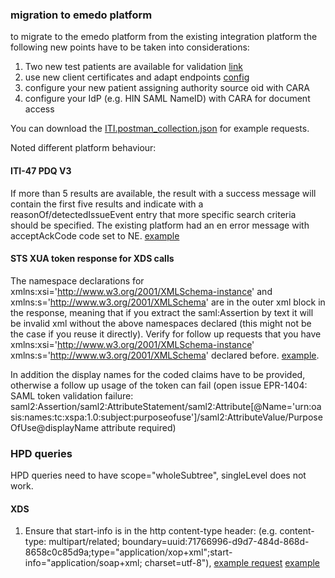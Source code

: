### migration to emedo platform

to migrate to the emedo platform from the existing integration platform the following new points have to be taken into considerations:

1. Two new test patients are available for validation [link](testpatients)
2. use new client certificates and adapt endpoints [config](ikit-config/)
3. configure your new patient assigning authority source oid with CARA
4. configure your IdP (e.g. HIN SAML NameID) with CARA for document access

You can download the [ITI.postman_collection.json](/ITI.postman_collection.json) for example requests.

Noted different platform behaviour:

#### ITI-47 PDQ V3
If more than 5 results are available, the result with a success message will contain the first five results  and 
indicate with a reasonOf/detectedIssueEvent entry that more specific search criteria should be specified. The existing platform had an en error message with acceptAckCode code set to NE. [example](https://ikit.cara.ch/dep/#/transaction/3fb82e89-4a8e-41a6-97e2-19563f963bc2)

#### STS XUA token response for XDS calls

The namespace declarations for xmlns:xsi='http://www.w3.org/2001/XMLSchema-instance' and xmlns:s='http://www.w3.org/2001/XMLSchema' are in the outer xml block in the response, meaning that if you extract the saml:Assertion by text it will be invalid xml without the above namespaces declared (this might not be the case if you reuse it directly). Verify for follow up requests that you have xmlns:xsi='http://www.w3.org/2001/XMLSchema-instance' xmlns:s='http://www.w3.org/2001/XMLSchema' declared before.
[example](https://ikit.cara.ch/dep/#/transaction/d95ed4e6-2e75-4926-b43b-129deb3c9b3d). 

In addition the display names for the coded claims have to be provided, otherwise a follow up usage of the token can fail (open issue EPR-1404: SAML token validation failure: saml2:Assertion/saml2:AttributeStatement/saml2:Attribute[@Name='urn:oasis:names:tc:xspa:1.0:subject:purposeofuse']/saml2:AttributeValue/PurposeOfUse@displayName attribute required)

### HPD queries

HPD queries need to have scope="wholeSubtree", singleLevel does not work.


#### XDS

1. Ensure that start-info is in the http content-type header: (e.g. content-type: multipart/related; boundary=uuid:71766996-d9d7-484d-868d-8658c0c85d9a;type="application/xop+xml";start-info="application/soap+xml; charset=utf-8"), [example request](https://ikit.cara.ch/dep/#/transaction/58e93b31-0539-4ddf-b8e9-814076a7ec59)
[example](https://ikit.cara.ch/dep/#/transaction/d95ed4e6-2e75-4926-b43b-129deb3c9b3d)
